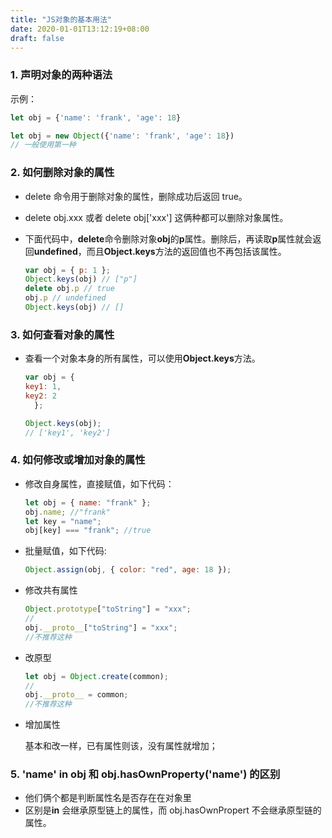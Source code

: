```yaml
---
title: "JS对象的基本用法"
date: 2020-01-01T13:12:19+08:00
draft: false
---
```


### 1. 声明对象的两种语法

示例：

```JavaScript
let obj = {'name': 'frank', 'age': 18}

let obj = new Object({'name': 'frank', 'age': 18})
// 一般使用第一种
```

### 2. 如何删除对象的属性

- delete 命令用于删除对象的属性，删除成功后返回 true。
- delete obj.xxx 或者 delete obj['xxx'] 这俩种都可以删除对象属性。

- 下面代码中，**delete**命令删除对象**obj**的**p**属性。删除后，再读取**p**属性就会返回**undefined**，而且**Object.keys**方法的返回值也不再包括该属性。

  ```JavaScript
  var obj = { p: 1 };
  Object.keys(obj) // ["p"]
  delete obj.p // true
  obj.p // undefined
  Object.keys(obj) // []
  ```

### 3. 如何查看对象的属性

- 查看一个对象本身的所有属性，可以使用**Object.keys**方法。

  ```JavaScript
  var obj = {
  key1: 1,
  key2: 2
    };

  Object.keys(obj);
  // ['key1', 'key2']
  ```

### 4. 如何修改或增加对象的属性

- 修改自身属性，直接赋值，如下代码：

  ```javascript
  let obj = { name: "frank" };
  obj.name; //"frank"
  let key = "name";
  obj[key] === "frank"; //true
  ```

- 批量赋值，如下代码:
  ```javascript
  Object.assign(obj, { color: "red", age: 18 });
  ```
- 修改共有属性

  ```javascript
  Object.prototype["toString"] = "xxx";
  //
  obj.__proto__["toString"] = "xxx";
  //不推荐这种
  ```

- 改原型

  ```javascript
  let obj = Object.create(common);
  //
  obj.__proto__ = common;
  //不推荐这种
  ```

- 增加属性

  基本和改一样，已有属性则该，没有属性就增加；

### 5. 'name' in obj 和 obj.hasOwnProperty('name') 的区别

- 他们俩个都是判断属性名是否存在在对象里
- 区别是**in** 会继承原型链上的属性，而 obj.hasOwnPropert 不会继承原型链的属性。

